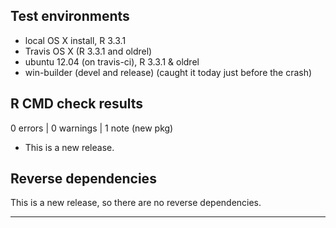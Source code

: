 ## Test environments
* local OS X install, R 3.3.1
* Travis OS X (R 3.3.1 and oldrel)
* ubuntu 12.04 (on travis-ci), R 3.3.1 & oldrel
* win-builder (devel and release) (caught it today just before the crash)

## R CMD check results

0 errors | 0 warnings | 1 note (new pkg)

* This is a new release.

## Reverse dependencies

This is a new release, so there are no reverse dependencies.

---

